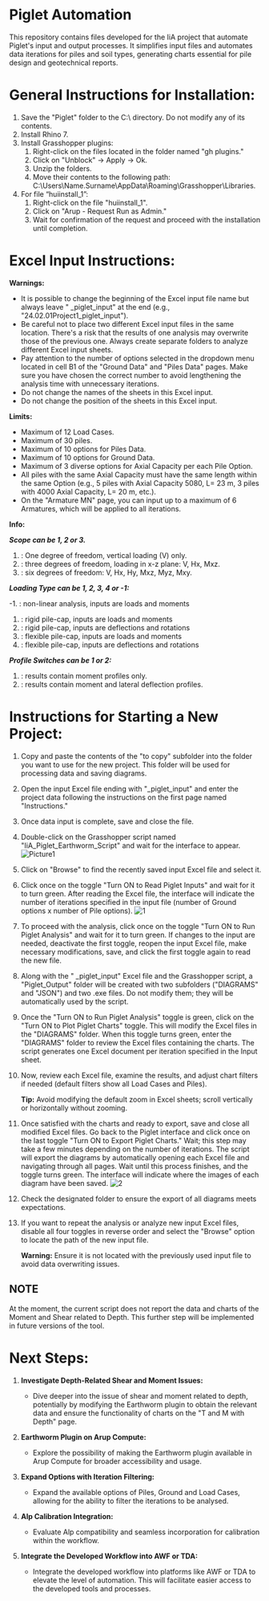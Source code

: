 # Piglet Automation
This repository contains files developed for the IiA project that automate Piglet's input and output processes. It simplifies input files and automates data iterations for piles and soil types, generating charts essential for pile design and geotechnical reports.

# General Instructions for Installation:
1. Save the "Piglet" folder to the C:\ directory. Do not modify any of its contents.
2. Install Rhino 7.
3. Install Grasshopper plugins:
	1. Right-click on the files located in the folder named "gh plugins."
  	2. Click on "Unblock" -> Apply -> Ok.
  	3. Unzip the folders.
  	4. Move their contents to the following path: C:\Users\Name.Surname\AppData\Roaming\Grasshopper\Libraries.
4. For file “huiinstall_1”:
  	1. Right-click on the file "huiinstall_1".
  	2. Click on "Arup - Request Run as Admin."
  	3. Wait for confirmation of the request and proceed with the installation until completion.

# Excel Input Instructions:

**Warnings:**
- It is possible to change the beginning of the Excel input file name but always leave " _piglet_input" at the end (e.g., "24.02.01Project1_piglet_input").
- Be careful not to place two different Excel input files in the same location. There's a risk that the results of one analysis may overwrite those of the previous one. Always create separate folders to analyze different Excel input sheets.
- Pay attention to the number of options selected in the dropdown menu located in cell B1 of the "Ground Data" and "Piles Data" pages. Make sure you have chosen the correct number to avoid lengthening the analysis time with unnecessary iterations.
- Do not change the names of the sheets in this Excel input.
- Do not change the position of the sheets in this Excel input.

**Limits:**
- Maximum of 12 Load Cases.
- Maximum of 30 piles.
- Maximum of 10 options for Piles Data.
- Maximum of 10 options for Ground Data.
- Maximum of 3 diverse options for Axial Capacity per each Pile Option.
- All piles with the same Axial Capacity must have the same length within the same Option (e.g., 5 piles with Axial Capacity 5080, L= 23 m, 3 piles with 4000 Axial Capacity, L= 20 m, etc.).
- On the "Armature MN" page, you can input up to a maximum of 6 Armatures, which will be applied to all iterations.

**Info:**

***Scope can be 1, 2 or 3.***
1. : One degree of freedom, vertical loading (V) only.
2. : three degrees of freedom, loading in x-z plane: V, Hx, Mxz.
3. : six degrees of freedom: V, Hx, Hy, Mxz, Myz, Mxy.

***Loading Type can be 1, 2, 3, 4 or -1:***

 -1. : non-linear analysis, inputs are loads and moments
1. : rigid pile-cap, inputs are loads and moments
2. : rigid pile-cap, inputs are deflections and rotations
3. : flexible pile-cap, inputs are loads and moments
4. : flexible pile-cap, inputs are deflections and rotations

***Profile Switches can be 1 or 2:***
1. : results contain moment profiles only.
2. : results contain moment and lateral deflection profiles.



# Instructions  for Starting a New Project:
1. Copy and paste the contents of the "to copy" subfolder into the folder you want to use for the new project. This folder will be used for processing data and saving diagrams.
2. Open the input Excel file ending with "_piglet_input" and enter the project data following the instructions on the first page named "Instructions."
3. Once data input is complete, save and close the file.
4. Double-click on the Grasshopper script named "IiA_Piglet_Earthworm_Script" and wait for the interface to appear.
   ![Picture1](https://github.com/arup-group/piglet_automation/assets/108808277/963032fd-2208-4710-bd28-88dbb9008c1f)

6. Click on "Browse" to find the recently saved input Excel file and select it.
7. Click once on the toggle "Turn ON to Read Piglet Inputs" and wait for it to turn green. After reading the Excel file, the interface will indicate the number of iterations specified in the input file (number of Ground options x number of Pile options).
   ![1](https://github.com/arup-group/piglet_automation/assets/108808277/b042a362-0ee3-4d9d-afac-14882fcc2b93)

9. To proceed with the analysis, click once on the toggle "Turn ON to Run Piglet Analysis" and wait for it to turn green. If changes to the input are needed, deactivate the first toggle, reopen the input Excel file, make necessary modifications, save, and click the first toggle again to read the new file.
10. Along with the " _piglet_input" Excel file and the Grasshopper script, a "Piglet_Output" folder will be created with two subfolders ("DIAGRAMS" and "JSON") and two .exe files. Do not modify them; they will be automatically used by the script.
11. Once the "Turn ON to Run Piglet Analysis" toggle is green, click on the "Turn ON to Plot Piglet Charts" toggle. This will modify the Excel files in the "DIAGRAMS" folder. When this toggle turns green, enter the "DIAGRAMS" folder to review the Excel files containing the charts. The script generates one Excel document per iteration specified in the Input sheet.
12. Now, review each Excel file, examine the results, and adjust chart filters if needed (default filters show all Load Cases and Piles).

     **Tip:** Avoid modifying the default zoom in Excel sheets; scroll vertically or horizontally without zooming.
13. Once satisfied with the charts and ready to export, save and close all modified Excel files. Go back to the Piglet interface and click once on the last toggle "Turn ON to Export Piglet Charts." Wait; this step may take a few minutes depending on the number of iterations. The script will export the diagrams by automatically opening each Excel file and navigating through all pages. Wait until this process finishes, and the toggle turns green. The interface will indicate where the images of each diagram have been saved.
    ![2](https://github.com/arup-group/piglet_automation/assets/108808277/7581c666-6283-443e-80fe-76d3e09df663)

15. Check the designated folder to ensure the export of all diagrams meets expectations.
16. If you want to repeat the analysis or analyze new input Excel files, disable all four toggles in reverse order and select the "Browse" option to locate the path of the new input file.

    **Warning:** Ensure it is not located with the previously used input file to avoid data overwriting issues.
## NOTE
At the moment, the current script does not report the data and charts of the Moment and Shear related to Depth.
This further step will be implemented in future versions of the tool.


# Next Steps:
1. **Investigate Depth-Related Shear and Moment Issues:**
  	 - Dive deeper into the issue of shear and moment related to depth, potentially by modifying the Earthworm plugin to obtain the relevant data and ensure the functionality of charts on the "T and M with Depth" page.

2. **Earthworm Plugin on Arup Compute:**
	- Explore the possibility of making the Earthworm plugin available in Arup Compute for broader accessibility and usage.

3. **Expand Options with Iteration Filtering:**
	- Expand the available options of Piles, Ground and Load Cases, allowing for the ability to filter the iterations to be analysed.

4. **Alp Calibration Integration:**
	- Evaluate Alp compatibility and seamless incorporation for calibration within the workflow.

5. **Integrate the Developed Workflow into AWF or TDA:**
  	 - Integrate the developed workflow into platforms like AWF or TDA to elevate the level of automation. This will facilitate easier access to the developed tools and processes.

